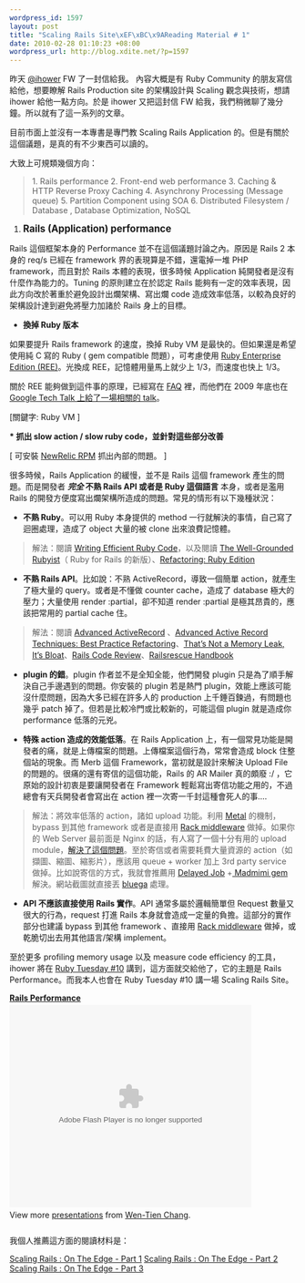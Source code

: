 ```yaml
--- 
wordpress_id: 1597
layout: post
title: "Scaling Rails Site\xEF\xBC\x9AReading Material # 1"
date: 2010-02-28 01:10:23 +08:00
wordpress_url: http://blog.xdite.net/?p=1597
---
```

昨天 <a href="http://ihower.tw">@ihower</a> FW 了一封信給我。 內容大概是有 Ruby Community 的朋友寫信給他，想要瞭解 Rails Production site 的架構設計與 Scaling 觀念與技術，想請 ihower 給他一點方向。於是 ihower 又把這封信 FW 給我，我們稍微聊了幾分鐘。所以就有了這一系列的文章。

目前市面上並沒有一本專書是專門教 Scaling Rails Application 的。但是有關於這個議題，是真的有不少東西可以讀的。

大致上可規類幾個方向：

<blockquote>
1. Rails performance
2. Front-end web performance
3. Caching & HTTP Reverse Proxy Caching
4. Asynchrony Processing (Message queue)
5. Partition Component using SOA 
6. Distributed Filesystem / Database , Database Optimization, NoSQL
</blockquote>

1. <big><strong>Rails (Application) performance </strong></big>

Rails 這個框架本身的 Performance 並不在這個議題討論之內。原因是 Rails 2 本身的 req/s 已經在 framework 界的表現算是不錯，還電掉一堆 PHP framework，而且對於 Rails 本體的表現，很多時候 Application 純開發者是沒有什麼作為能力的。Tuning 的原則建立在於認定 Rails 能夠有一定的效率表現，因此方向改於著重於避免設計出爛架構、寫出爛 code 造成效率低落，以較為良好的架構設計達到避免將壓力加諸於 Rails 身上的目標。

* <strong>換掉 Ruby 版本</strong>

如果要提升 Rails framework 的速度，換掉 Ruby VM 是最快的。但如果還是希望使用純 C 寫的 Ruby ( gem compatible 問題），可考慮使用 <a href="http://www.rubyenterpriseedition.com/">Ruby Enterprise Edition (REE)</a>。光換成 REE，記憶體用量馬上就少上 1/3，而速度也快上 1/3。

關於 REE 能夠做到這件事的原理，已經寫在 <a href="http://www.rubyenterpriseedition.com/faq.html">FAQ</a> 裡，而他們在 2009 年底也在<a href="http://www.rubyenterpriseedition.com/faq.html"> Google Tech Talk 上給了一場相關的 talk</a>。

[關鍵字: Ruby VM ]

<strong>* 抓出 slow action / slow ruby code，並針對這些部分改善</strong>

[ 可安裝 <a href="http://www.newrelic.com/">NewRelic RPM</a> 抓出內部的問題。 ]

很多時候，Rails Application 的緩慢，並不是 Rails 這個 framework 產生的問題。而是開發者 <strong>*完全* 不熟 Rails API 或者是 Ruby 這個語言</strong> 本身，或者是濫用 Rails 的開發方便度寫出爛架構所造成的問題。常見的情形有以下幾種狀況：

- <strong>不熟 Ruby</strong>。可以用 Ruby 本身提供的 method 一行就解決的事情，自己寫了迴圈處理，造成了 object 大量的被 clone 出來浪費記憶體。

<blockquote>
解法：閱讀 <a href="http://ihower.tw/blog/archives/1691">Writing Efficient Ruby Code</a>，以及閱讀 <a href="http://www.manning.com/black2/">The Well-Grounded Rubyist</a>（ Ruby for Rails 的新版）、<a href="http://www.informit.com/store/product.aspx?isbn=0321604180">Refactoring: Ruby Edition</a> </blockquote>

- <strong>不熟 Rails API</strong>。比如說：不熟 ActiveRecord，導致一個簡單 action，就產生了極大量的 query。或者是不懂做 counter cache，造成了 database 極大的壓力；大量使用 render :partial，卻不知道 render :partial 是極其昂貴的，應該把常用的 partial cache 住。

<blockquote>解法：閱讀 <a href="http://peepcode.com/products/advanced-activerecord">Advanced ActiveRecord</a> 、<a href="http://en.oreilly.com/rails2008/public/schedule/detail/2032">Advanced Active Record Techniques: Best Practice Refactoring</a>、<a href="http://www.engineyard.com/blog/2009/thats-not-a-memory-leak-its-bloat/">That’s Not a Memory Leak, It’s Bloat</a>、<a href="http://peepcode.com/products/rails-code-review-pdf">Rails Code Review</a>、<a href="http://www.railsrescuebook.com/toc">Railsrescue Handbook</a> </blockquote>

- <strong>plugin 的錯</strong>。plugin 作者並不是全知全能，他們開發 plugin 只是為了順手解決自己手邊遇到的問題。你安裝的 plugin 若是熱門 plugin，效能上應該可能沒什麼問題，因為大多已經在許多人的 production 上千錘百鍊過，有問題也幾乎 patch 掉了。但若是比較冷門或比較新的，可能這個 plugin 就是造成你 performance 低落的元兇。

- <strong>特殊 action 造成的效能低落</strong>。在 Rails Application 上，有一個常見功能是開發者的痛，就是上傳檔案的問題。上傳檔案這個行為，常常會造成 block 住整個站的現象。而 Merb 這個 Framework，當初就是設計來解決 Upload File 的問題的。很痛的還有寄信的這個功能，Rails 的 AR Mailer 真的頗廢 :/ ，它原始的設計初衷是要讓開發者在 Framework 輕鬆寫出寄信功能之用的，不過總會有天兵開發者會寫出在 action 裡一次寄一千封這種會死人的事....

<blockquote>解法：將效率低落的 action，諸如 upload 功能。利用 <a href="http://railscasts.com/episodes/150-rails-metal">Metal</a> 的機制，bypass 到其他 framework 或者是直接用 <a href="http://blog.xdite.net/?p=1557">Rack middleware</a> 做掉。如果你的 Web Server 最前面是 Nginx 的話，有人寫了一個十分有用的 upload module，<a href="http://brainspl.at/articles/2008/07/20/nginx-upload-module">解決了這個問題</a>。至於寄信或者需要耗費大量資源的 action（如擷圖、縮圖、縮影片），應該用 queue + worker 加上 3rd party service 做掉。比如說寄信的方式，我就會推薦用 <a href="http://github.com/tobi/delayed_job">Delayed Job</a> +<a href="http://developer.madmimi.com/"> Madmimi gem</a> 解決。網站截圖就直接丟 <a href="http://webthumb.bluga.net/home">bluega</a> 處理。</blockquote>

- <strong> API 不應該直接使用 Rails 實作</strong>。API 通常多屬於邏輯簡單但 Request 數量又很大的行為，request 打進 Rails 本身就會造成一定量的負擔。這部分的實作部分也建議 bypass 到其他 framework 、直接用 <a href="http://blog.xdite.net/?p=1557">Rack middleware</a> 做掉，或乾脆切出去用其他語言/架構 implement。

至於更多 profiling memory usage 以及 measure code efficiency 的工具，ihower 將在 <a href="http://ihower.tw/blog/archives/3890">Ruby Tuesday #10</a> 講到，這方面就交給他了，它的主題是 Rails Performance。而我本人也會在 Ruby Tuesday #10 講一場 Scaling Rails Site。

<div style="width:425px" id="__ss_3299364"><strong style="display:block;margin:12px 0 4px"><a href="http://www.slideshare.net/ihower/rails-performance" title="Rails Performance">Rails Performance</a></strong><object width="425" height="355"><param name="movie" value="http://static.slidesharecdn.com/swf/ssplayer2.swf?doc=rails-performance-2010226-100228083842-phpapp01&stripped_title=rails-performance" /><param name="allowFullScreen" value="true"/><param name="allowScriptAccess" value="always"/><embed src="http://static.slidesharecdn.com/swf/ssplayer2.swf?doc=rails-performance-2010226-100228083842-phpapp01&stripped_title=rails-performance" type="application/x-shockwave-flash" allowscriptaccess="always" allowfullscreen="true" width="425" height="355"></embed></object><div style="padding:5px 0 12px">View more <a href="http://www.slideshare.net/">presentations</a> from <a href="http://www.slideshare.net/ihower">Wen-Tien Chang</a>.</div></div>

我個人推薦這方面的閱讀材料是：

<a href="http://railslab.newrelic.com/2009/10/23/episode-19-on-the-edge-part-1">
Scaling Rails : On The Edge - Part 1</a>
<a href="http://railslab.newrelic.com/2009/10/23/episode-20-on-the-edge-part-2">Scaling Rails : On The Edge - Part 2</a>
<a href="http://railslab.newrelic.com/2009/10/23/episode-21-on-the-edge-part-3">Scaling Rails : On The Edge - Part 3</a>
